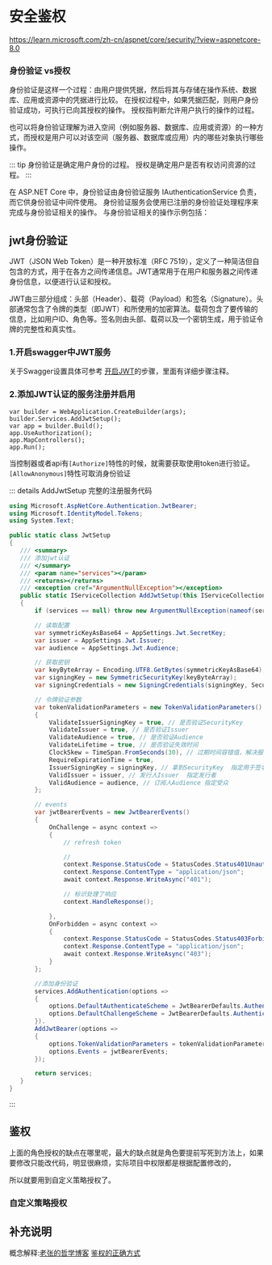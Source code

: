 # 安全鉴权

https://learn.microsoft.com/zh-cn/aspnet/core/security/?view=aspnetcore-8.0

### 身份验证 vs授权
身份验证是这样一个过程：由用户提供凭据，然后将其与存储在操作系统、数据库、应用或资源中的凭据进行比较。 在授权过程中，如果凭据匹配，则用户身份验证成功，可执行已向其授权的操作。 授权指判断允许用户执行的操作的过程。

也可以将身份验证理解为进入空间（例如服务器、数据库、应用或资源）的一种方式，而授权是用户可以对该空间（服务器、数据库或应用）内的哪些对象执行哪些操作。

::: tip
身份验证是确定用户身份的过程。 授权是确定用户是否有权访问资源的过程。
:::


在 ASP.NET Core 中，身份验证由身份验证服务 IAuthenticationService 负责，而它供身份验证中间件使用。 身份验证服务会使用已注册的身份验证处理程序来完成与身份验证相关的操作。 与身份验证相关的操作示例包括：

## jwt身份验证

JWT（JSON Web Token）是一种开放标准（RFC 7519），定义了一种简洁但自包含的方式，用于在各方之间传递信息。JWT通常用于在用户和服务器之间传递身份信息，以便进行认证和授权。

JWT由三部分组成：头部（Header）、载荷（Payload）和签名（Signature）。头部通常包含了令牌的类型（即JWT）和所使用的加密算法。载荷包含了要传输的信息，比如用户ID、角色等。签名则由头部、载荷以及一个密钥生成，用于验证令牌的完整性和真实性。

### 1.开启swagger中JWT服务
 
关于Swagger设置具体可参考 [开启JWT](./swagger.html#swaggersetup)的步骤，里面有详细步骤注释。

### 2.添加JWT认证的服务注册并启用
 
 ```csharp{2,4}
 var builder = WebApplication.CreateBuilder(args);
 builder.Services.AddJwtSetup();
 var app = builder.Build();
 app.UseAuthorization();
 app.MapControllers();
 app.Run();
 ```

当控制器或者api有`[Authorize]`特性的时候，就需要获取使用token进行验证。
`[AllowAnonymous]`特性可取消身份验证

 ::: details AddJwtSetup 完整的注册服务代码
 ```csharp
 using Microsoft.AspNetCore.Authentication.JwtBearer;
using Microsoft.IdentityModel.Tokens;
using System.Text; 

public static class JwtSetup
{
    /// <summary>
    /// 添加jwt认证
    /// </summary>
    /// <param name="services"></param>
    /// <returns></returns>
    /// <exception cref="ArgumentNullException"></exception>
    public static IServiceCollection AddJwtSetup(this IServiceCollection services)
    {
        if (services == null) throw new ArgumentNullException(nameof(services));

        // 读取配置
        var symmetricKeyAsBase64 = AppSettings.Jwt.SecretKey;
        var issuer = AppSettings.Jwt.Issuer;
        var audience = AppSettings.Jwt.Audience;

        // 获取密钥
        var keyByteArray = Encoding.UTF8.GetBytes(symmetricKeyAsBase64);
        var signingKey = new SymmetricSecurityKey(keyByteArray);
        var signingCredentials = new SigningCredentials(signingKey, SecurityAlgorithms.HmacSha256);

        // 令牌验证参数
        var tokenValidationParameters = new TokenValidationParameters()
        {
            ValidateIssuerSigningKey = true, // 是否验证SecurityKey 
            ValidateIssuer = true, // 是否验证Issuer 
            ValidateAudience = true, // 是否验证Audience
            ValidateLifetime = true, // 是否验证失效时间
            ClockSkew = TimeSpan.FromSeconds(30), // 过期时间容错值，解决服务器端时间不同步问题（秒）
            RequireExpirationTime = true,
            IssuerSigningKey = signingKey, // 拿到SecurityKey  指定用于签名验证的密钥
            ValidIssuer = issuer, // 发行人Issuer  指定发行者
            ValidAudience = audience, // 订阅人Audience 指定受众
        };

        // events
        var jwtBearerEvents = new JwtBearerEvents()
        {
            OnChallenge = async context =>
            {
                // refresh token

                // 
                context.Response.StatusCode = StatusCodes.Status401Unauthorized;
                context.Response.ContentType = "application/json";
                await context.Response.WriteAsync("401");

                // 标识处理了响应
                context.HandleResponse();

            },
            OnForbidden = async context =>
            {
                context.Response.StatusCode = StatusCodes.Status403Forbidden;
                context.Response.ContentType = "application/json";
                await context.Response.WriteAsync("403");
            }
        };

        //添加身份验证
        services.AddAuthentication(options =>
        {
            options.DefaultAuthenticateScheme = JwtBearerDefaults.AuthenticationScheme;
            options.DefaultChallengeScheme = JwtBearerDefaults.AuthenticationScheme;
        }).
        AddJwtBearer(options =>
        {
            options.TokenValidationParameters = tokenValidationParameters;
            options.Events = jwtBearerEvents;
        });

        return services;
    }
}
```
:::

## 鉴权
上面的角色授权的缺点在哪里呢，最大的缺点就是角色要提前写死到方法上，如果要修改只能改代码，明显很麻烦，实际项目中权限都是根据配置修改的，

所以就要用到自定义策略授权了。
### 自定义策略授权



## 补充说明

概念解释:[老张的哲学博客](https://www.cnblogs.com/laozhang-is-phi/p/9511869.html)
[鉴权的正确方式](https://www.cnblogs.com/wei325/p/15575141.html)